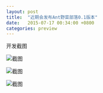 ```yaml
---
layout: post
title:  "近期会发布Ant野菜部落0.1版本"
date:   2015-07-17 00:34:00 +0800
categories: preview
---
```


开发截图

![截图](http://yecai-blog.bceimg.com/images/0_1_0_preview/0.jpg)

![截图](http://yecai-blog.bceimg.com/images/0_1_0_preview/1.jpg)

![截图](http://yecai-blog.bceimg.com/images/0_1_0_preview/2.jpg)
